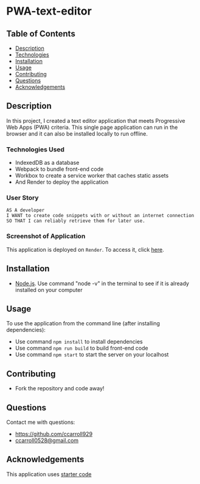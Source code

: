 # PWA-text-editor

 ## Table of Contents
  * [Description](#description)
  * [Technologies](#technologies-used)
  * [Installation](#installation)
  * [Usage](#usage)
  * [Contributing](#contributing)
  * [Questions](#questions) 
  * [Acknowledgements](#acknowledgements)

## Description

In this project, I created a text editor application that meets Progressive Web Apps (PWA) criteria. This single page application can run in the browser and it can also be installed locally to run offline. 

### Technologies Used
- IndexedDB as a database
- Webpack to bundle front-end code
- Workbox to create a service worker that caches static assets
- And Render to deploy the application 

### User Story

```
AS A developer
I WANT to create code snippets with or without an internet connection
SO THAT I can reliably retrieve them for later use.
```

### Screenshot of Application
[](./assets/images/PWA-text-editor-screenshot.png)

This application is deployed on `Render`. To access it, click [here](https://pwa-text-editor-lan8.onrender.com/).

## Installation
  * [Node.js](https://nodejs.org/en). Use command "node -v" in the terminal to see if it is already installed on your computer

## Usage
To use the application from the command line (after installing dependencies):
- Use command `npm install` to install dependencies
- Use command `npm run build` to build front-end code
- Use command `npm start` to start the server on your localhost

## Contributing 
- Fork the repository and code away! 


## Questions
Contact me with questions: 
- https://github.com/ccarroll929 
- ccarroll0528@gmail.com

## Acknowledgements 
This application uses [starter code](https://github.com/coding-boot-camp/cautious-meme) 